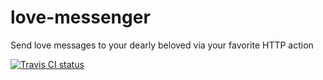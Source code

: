 # love-messenger
Send love messages to your dearly beloved via your favorite HTTP action

[![Travis CI status](https://travis-ci.org/gish/love-messenger.svg)](https://travis-ci.org/gish/love-messenger)
